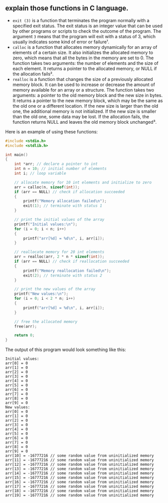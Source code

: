 ## explain those functions in C language.

- `exit (3)` is a function that terminates the program normally with a specified exit status. The exit status is an integer value that can be used by other programs or scripts to check the outcome of the program. The argument `3` means that the program will exit with a status of 3, which usually indicates some kind of error or failure¹.
- `calloc` is a function that allocates memory dynamically for an array of elements of a certain size. It also initializes the allocated memory to zero, which means that all the bytes in the memory are set to 0. The function takes two arguments: the number of elements and the size of each element. It returns a pointer to the allocated memory, or NULL if the allocation fails².
- `realloc` is a function that changes the size of a previously allocated memory block. It can be used to increase or decrease the amount of memory available for an array or a structure. The function takes two arguments: a pointer to the old memory block and the new size in bytes. It returns a pointer to the new memory block, which may be the same as the old one or a different location. If the new size is larger than the old one, the additional memory is not initialized. If the new size is smaller than the old one, some data may be lost. If the allocation fails, the function returns NULL and leaves the old memory block unchanged³.

Here is an example of using these functions:

```c
#include <stdio.h>
#include <stdlib.h>

int main()
{
    int *arr; // declare a pointer to int
    int n = 10; // initial number of elements
    int i; // loop variable

    // allocate memory for 10 int elements and initialize to zero
    arr = calloc(n, sizeof(int));
    if (arr == NULL) // check if allocation succeeded
    {
        printf("Memory allocation failed\n");
        exit(1); // terminate with status 1
    }

    // print the initial values of the array
    printf("Initial values:\n");
    for (i = 0; i < n; i++)
    {
        printf("arr[%d] = %d\n", i, arr[i]);
    }

    // reallocate memory for 20 int elements
    arr = realloc(arr, 2 * n * sizeof(int));
    if (arr == NULL) // check if reallocation succeeded
    {
        printf("Memory reallocation failed\n");
        exit(2); // terminate with status 2
    }

    // print the new values of the array
    printf("New values:\n");
    for (i = 0; i < 2 * n; i++)
    {
        printf("arr[%d] = %d\n", i, arr[i]);
    }

    // free the allocated memory
    free(arr);

    return 0;
}
```

The output of this program would look something like this:

```
Initial values:
arr[0] = 0
arr[1] = 0
arr[2] = 0
arr[3] = 0
arr[4] = 0
arr[5] = 0
arr[6] = 0
arr[7] = 0
arr[8] = 0
arr[9] = 0
New values:
arr[0] = 0
arr[1] = 0
arr[2] = 0
arr[3] = 0
arr[4] = 0
arr[5] = 0
arr[6] = 0
arr[7] = 0
arr[8] = 0
arr[9] = 0
arr[10] = -16777216 // some random value from uninitialized memory
arr[11] = -16777216 // some random value from uninitialized memory
arr[12] = -16777216 // some random value from uninitialized memory
arr[13] = -16777216 // some random value from uninitialized memory
arr[14] = -16777216 // some random value from uninitialized memory
arr[15] = -16777216 // some random value from uninitialized memory
arr[16] = -16777216 // some random value from uninitialized memory
arr[17] = -16777216 // some random value from uninitialized memory
arr[18] = -16777216 // some random value from uninitialized memory
arr[19] = -16777216 // some random value from uninitialized memory

```

